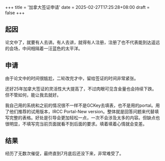+++
title = '加拿大签证申请'
date = 2025-02-27T17:25:28+08:00
draft = false
+++

## 起因

论文中了，就要有人去讲。有人去讲，就得有人注册，注册了也不代表能到达遥远的会场，中间相隔着一汪蓝色的太平洋。

## 申请

由于论文中的时间很尴尬，二轮改完才中，留给签证的时间非常紧张。

还好25年加拿大签证的灵活性大大提高了，不过肉眼可见含金量也会持续下跌。但不管如何，能让我去就好。

我自己用的系统和之前的情况很不一样不是GCKey去填表，也不是用的portal。用了他们推荐的试用版本，IRCC Portal-New version。整体就是回答问题来代替填写完整的表格。好处是引导会更加轻松一点，一次不会涉及太多的内容。但缺点也很明显，不填写完当前页面就看不到后面的要求。填着填着心情就会变差。

## 结果

经历了无数次催促，最终直到7月底后还没下来，非常难受了。
